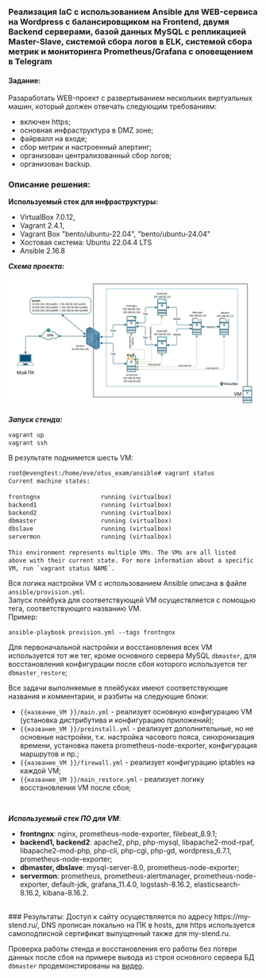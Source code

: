 ### Реализация IaC с использованием Ansible для WEB-сервиса на Wordpress с балансировщиком на Frontend, двумя Backend серверами, базой данных MySQL с репликацией Master-Slave, системой сбора логов в ELK, системой сбора метрик и мониторинга Prometheus/Grafana с оповещением в Telegram 

#### Задание:<br/>
Разаработать WEB-проект с развертыванием нескольких виртуальных машин, который должен отвечать следующим требованиям:
- включен https;
- основная инфраструктура в DMZ зоне;
- файрвалл на входе;
- сбор метрик и настроенный алертинг;
- организован централизованный сбор логов;
- организован backup.

### Описание решения:<br/>

****Используемый стек для инфраструктуры:****
- VirtualBox 7.0.12,
- Vagrant 2.4.1,
- Vagrant Box "bento/ubuntu-22.04", "bento/ubuntu-24.04"
- Хостовая система: Ubuntu 22.04.4 LTS
- Ansible 2.16.8

***Схема проекта:***

![Text](https://github.com/egorvshch/linux_pro_admin_course/blob/main/project_work/ext_files/schema_web_project_.jpg)

***Запуск стенда:***

```
vagrant up
vagrant ssh
```

В результате поднимется шесть VM:<br/>
```
root@evengtest:/home/eve/otus_exam/ansible# vagrant status
Current machine states:

frontngnx                 running (virtualbox)
backend1                  running (virtualbox)
backend2                  running (virtualbox)
dbmaster                  running (virtualbox)
dbslave                   running (virtualbox)
servermon                 running (virtualbox)

This environment represents multiple VMs. The VMs are all listed
above with their current state. For more information about a specific
VM, run `vagrant status NAME`.
```
Вся логика настройки VM с использованием Ansible описана в файле ```ansible/provision.yml```.<br/>
Запуск плейбука для соответствующей VM осуществляется с помощью тега, соответствующего названию VM.<br/>
Пример:<br/>
```
ansible-playbook provision.yml --tags frontngnx
```
Для первоначальной настройки и восстановления всех VM используется тот же тег, кроме основного сервера MySQL ```dbmaster```, для восстановления конфигурации после сбоя которого используется тег ```dbmaster_restore```;<br/>

Все задачи выполняемые в плейбуках имеют соответствующие названия и комментарии, и разбиты на следующие блоки:<br/>
- ```{{название_VM }}/main.yml``` - реализует основную конфигурацию VM (установка дистрибутива и конфигурацию приложений);<br/>
- ```{{название_VM }}/preinstall.yml``` - реализует дополнительные, но не основные настройки, т.к. настройка часового пояса, синхронизация времени, установка пакета prometheus-node-exporter, конфигурация маршрутов и пр.;<br/>
- ```{{название_VM }}/firewall.yml``` - реализует конфигурацию iptables на каждой VM;<br/>
- ```{{название_VM }}/main_restore.yml``` - реализует логику восстановления VM после сбоя;<br/>
<br/>

***Используемый стек ПО для VM***:
  
- **frontngnx**:   nginx, prometheus-node-exporter, filebeat_8.9.1;<br/>
- **backend1, backend2**: apache2, php, php-mysql, libapache2-mod-rpaf, libapache2-mod-php, php-cli, php-cgi, php-gd, wordpress_6.7.1, prometheus-node-exporter;<br/>
- **dbmaster, dbslave**: mysql-server-8.0, prometheus-node-exporter;<br/>
- **servermon**: prometheus, prometheus-alertmanager, prometheus-node-exporter, default-jdk, grafana_11.4.0, logstash-8.16.2, elasticsearch-8.16.2, kibana-8.16.2.<br/>
<br/>
### Результаты:
Доступ к сайту осуществляется по адресу https://my-stend.ru/, DNS прописан локально на ПК в hosts, для https используется самоподписной сертификат выпущенный также для my-stend.ru.<br/>

Проверка работы стенда и восстановления его работы без потери данных после сбоя на примере вывода из строя основного сервера БД ```dbmaster``` продемонстированы на [видео](https://disk.yandex.ru/i/S5LD1Chx6wmKlA).
<br/>
